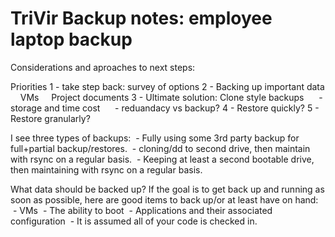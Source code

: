 # TriVir Backup notes: employee laptop backup

Considerations and aproaches to next steps:

Priorities
1 - take step back: survey of options
2 - Backing up important data
    VMs
    Project documents
3 - Ultimate solution: Clone style backups
     - storage and time cost
     - reduandacy vs backup?
4 - Restore quickly?
5 - Restore granularly?

I see three types of backups:
 - Fully using some 3rd party backup for full+partial backup/restores.
 - cloning/dd to second drive, then maintain with rsync on a regular basis.
 - Keeping at least a second bootable drive, then maintaining with rsync on a regular basis.

What data should be backed up? If the goal is to get back up and running as soon as possible, here are good items to back up/or at least have on hand:
 - VMs
 - The ability to boot
 - Applications and their associated configuration
 - It is assumed all of your code is checked in.
